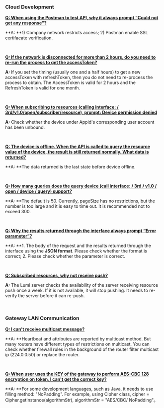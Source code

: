 ### **Cloud Development**

<u>**Q: When using the Postman to test API, why it always prompt "Could not get any response"?**</u>

**A: **1) Company network restricts access; 2) Postman enable SSL certifacate verification.

&nbsp;

<u>**Q: If the network is disconnected for more than 2 hours, do you need to re-run the process to get the accessToken?**</u>

**A:** If you set the timing (usually one and a half hours) to get a new accessToken with refreshToken, then you do not need to re-process the process to obtain. The AccessToken is valid for 2 hours and the RefreshToken is valid for one month.

&nbsp;

<u>**Q: When subscribing to resources (calling interface: / 3rd/v1.0/open/subscriber/resource), prompt: Device permission denied**</u>

**A:** Check whether the device under Appid's corresponding user account has been unbound.

&nbsp;

<u>**Q: The device is offline. When the API is called to query the resource value of the device, the result is still returned normally. What data is returned?**</u>

**A: **The data returned is the last state before device offline.

&nbsp;

**<u>Q: How many queries does the query device (call interface: / 3rd / v1.0 / open / device / query) support?</u>** 

**A: **The default is 50. Currently, pageSize has no restrictions, but the number is too large and it is easy to time out. It is recommended not to exceed 300.

&nbsp;

**<u>Q: Why the results returned through the interface always prompt “Error parameter”?</u>** 

**A: **1. The body of the request and the results returned through the interface using the **JSON format**. Please check whether the format is correct; 2. Please check whether the parameter is correct. 

&nbsp;

<u>**Q: Subscribed resources, why not receive push?**</u>

**A:** The Lumi server checks the availability of the server receiving resource push once a week. If it is not available, it will stop pushing. It needs to re-verify the server before it can re-push.

&nbsp;

### **Gateway LAN Communication**

<u>**Q: I can't receive multicast message?**</u>

**A: **Heartbeat and attributes are reported by multicast method. But many routers have different types of restrictions on multicast. You can check whether firewall rules in the background of the router filter multicast ip (224.0.0.50) or replace the router.

&nbsp;

<u>**Q: When user uses the KEY of the gateway to perform AES-CBC 128 encryption on token, I can't get the correct key?**</u>

**A: **For some development languages, such as Java, it needs to use filling method: "NoPadding”. For example, using Cipher class, cipher = Cipher.getInstance(algorithmStr), algorithmStr = "AES/CBC/ NoPadding"。

&nbsp;

